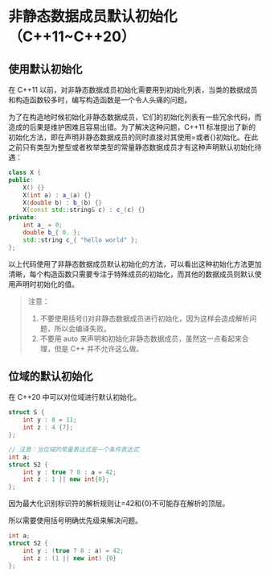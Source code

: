 # 非静态数据成员默认初始化（C++11~C++20）

## 使用默认初始化

在 C++11 以前，对非静态数据成员初始化需要用到初始化列表，当类的数据成员和构造函数较多时，编写构造函数是一个令人头痛的问题。

为了在构造地时候初始化非静态数据成员，它们的初始化列表有一些冗余代码，而造成的后果是维护困难且容易出错。为了解决这种问题，C++11 标准提出了新的初始化方法，即在声明非静态数据成员的同时直接对其使用=或者{}初始化。在此之前只有类型为整型或者枚举类型的常量静态数据成员才有这种声明默认初始化待遇：

```c++
class X {
public:
    X() {}
    X(int a) : a_(a) {}
    X(double b) : b_(b) {}
    X(const std::string& c) : c_(c) {}
private:
    int a_ = 0;
    double b_{ 0. };
    std::string c_{ "hello world" };
};
```

以上代码使用了非静态数据成员默认初始化的方法，可以看出这种初始化方法更加清晰，每个构造函数只需要专注于特殊成员的初始化，而其他的数据成员则默认使用声明时初始化的值。

> 注意：
>
> 1. 不要使用括号()对非静态数据成员进行初始化，因为这样会造成解析问题，所以会编译失败。
> 2. 不要用 auto 来声明和初始化非静态数据成员，虽然这一点看起来合理，但是 C++ 并不允许这么做。

## 位域的默认初始化

在 C++20 中可以对位域进行默认初始化。

```c++
struct S {
    int y : 8 = 11;
    int z : 4 {7};
};

// 注意：当位域的常量表达式是一个条件表达式
int a;
struct S2 {
	int y : true ? 8 : a = 42;
  	int z : 1 || new int{0};
};
```

因为最大化识别标识符的解析规则让=42和{0}不可能存在解析的顶层。

所以需要使用括号明确优先级来解决问题。

```c++
int a;
struct S2 {
  	int y : (true ? 8 : a) = 42;
    int z : (1 || new int) {0}
};
```